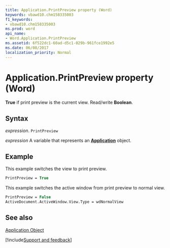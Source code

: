 ```yaml
---
title: Application.PrintPreview property (Word)
keywords: vbawd10.chm158335003
f1_keywords:
- vbawd10.chm158335003
ms.prod: word
api_name:
- Word.Application.PrintPreview
ms.assetid: 6f522dc1-60ad-d5c1-029b-961fce1992e5
ms.date: 06/08/2017
localization_priority: Normal
---
```



# Application.PrintPreview property (Word)

 **True** if print preview is the current view. Read/write **Boolean**.


## Syntax

_expression_. `PrintPreview`

_expression_ A variable that represents an **[Application](Word.Application.md)** object. 


## Example

This example switches the view to print preview.


```vb
PrintPreview = True
```

This example switches the active window from print preview to normal view.




```vb
PrintPreview = False 
ActiveDocument.ActiveWindow.View.Type = wdNormalView
```


## See also


[Application Object](Word.Application.md)

[!include[Support and feedback](~/includes/feedback-boilerplate.md)]